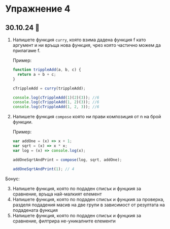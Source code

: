 # Упражнение 4

## 30.10.24 🎃

1. Напишете функция `curry`, която взима дадена функция f като аргумент и ни връща нова функция, чрез която частично можем да прилагаме f.

   Пример:

   ```js
   function trippleAdd(a, b, c) {
     return a + b + c;
   }

   cTrippleAdd = curry(trippleAdd);

   console.log(cTrippleAdd(1)(2)(3)); //6
   console.log(cTrippleAdd(1, 2)(3)); //6
   console.log(cTrippleAdd(1, 2, 3)); //6
   ```

2. Напишете функция `compose` която ни прави композиция от n на брой функции.

   Пример:

   ```js
   var addOne = (x) => x + 1;
   var sqrt = (x) => x * x;
   var log = (x) => console.log(x);

   addOneSqrtAndPrint = compose(log, sqrt, addOne);

   addOneSqrtAndPrint(1); // 4
   ```

Бонус:

3. Напишете функция, която по подаден списък и фунцкия за сравнение, връща най-малкият елемент
4. Напишете функция, която по подаден списък и фунцкия за проверка, разделя подадения масив на две групи в зависимост от резултата на подадената функция
5. Напишете функция, която по подаден списък и фунцкия за сравнение, филтрира не-уникалните елементи
